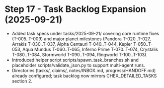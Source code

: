 # Step 17 - Task Backlog Expansion (2025-09-21)

- Added task specs under tasks/2025-09-21/ covering core runtime fixes (T-005..T-009) and major planet milestones (Pandora T-020..T-027, Arrakis T-030..T-037, Alpha Centauri T-040..T-044, Kepler T-050..T-053, Aqua Mundus T-060..T-065, Inferno Prime T-070..T-074, Crystalis T-080..T-084, Stormworld T-090..T-094, Ringworld T-100..T-103).
- Introduced helper script scripts/spawn_task_branches.sh and placeholder scripts/validate_json.py to support multi-agent runs.
- Directories (tasks/, claims/, notes/INBOX.md, progress/HANDOFF.md) already configured; task backlog now mirrors CHEX_DETAILED_TASKS section 2.
